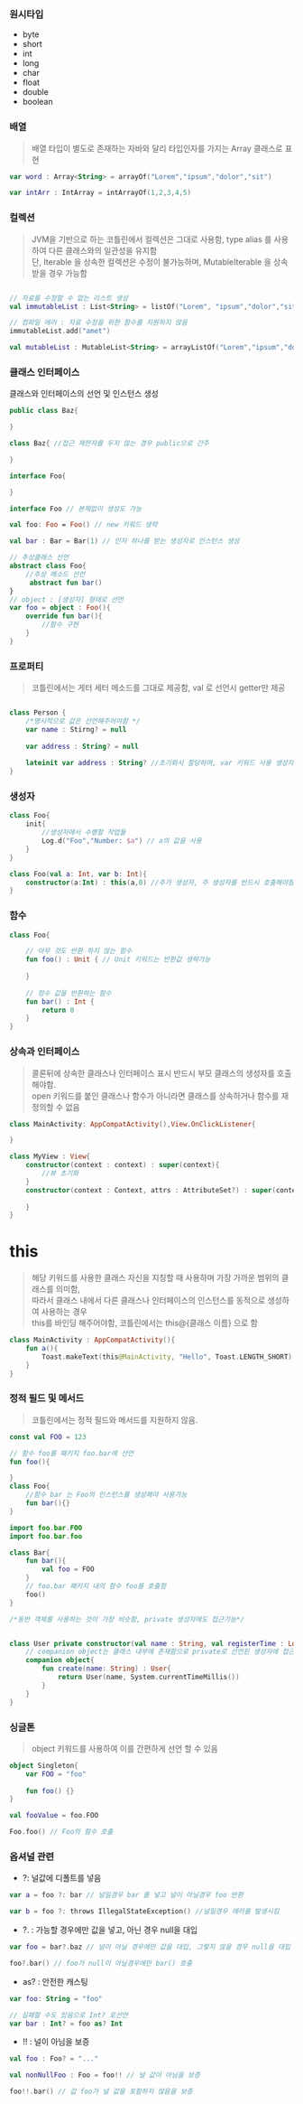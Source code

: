 ### 원시타입

- byte
- short
- int
- long
- char
- float
- double
- boolean

### 배열

> 배열 타입이 별도로 존재하는 자바와 달리 타입인자를 가지는 Array 클래스로 표현
    
```kotlin
var word : Array<String> = arrayOf("Lorem","ipsum","dolor","sit")

var intArr : IntArray = intArrayOf(1,2,3,4,5)
```

### 컬렉션

> JVM을 기반으로 하는 코틀린에서 컬렉션은 그대로 사용함, type alias 를 사용하여 다른 클래스와의 일관성을 유지함
> <br> 단, Iterable 을 상속한 컬렉션은 수정이 불가능하며, MutableIterable 을 상속받을 경우 가능함

```kotlin

// 자료를 수정할 수 없는 리스트 생성
val immutableList : List<String> = listOf("Lorem", "ipsum","dolor","sit")

// 컴파일 에러 : 자료 수정을 위한 함수를 지원하지 않음
immutableList.add("amet")

val mutableList : MutableList<String> = arrayListOf("Lorem","ipsum","dolor","sit")

```

### 클래스 인터페이스

클래스와 인터페이스의 선언 및 인스턴스 생성

```kotlin
public class Baz{

}

class Baz{ //접근 제한자를 두지 않는 경우 public으로 간주

}

interface Foo{

}

interface Foo // 본체없이 생성도 가능

val foo: Foo = Foo() // new 키워드 생략

val bar : Bar = Bar(1) // 인자 하나를 받는 생성자로 인스턴스 생성

// 추상클래스 선언
abstract class Foo{
    //추상 메소드 선언
     abstract fun bar()
}
// object : [생성자] 형태로 선언
var foo = object : Foo(){
    override fun bar(){
        //함수 구현
    }
}

```


### 프로퍼티

> 코틀린에서는 게터 세터 메소드를 그대로 제공함, val 로 선언시 getter만 제공
```kotlin

class Person {
    /*명시적으로 값은 선언해주어야함 */
    var name : Stirng? = null
    
    var address : String? = null
    
    lateinit var address : String? //초기화시 할당하며, var 키워드 사용 생성자 호출 시점에 할당 가능한 경우 사용
}

```

### 생성자


```kotlin
class Foo{
    init{
        //생성자에서 수행할 작업들
        Log.d("Foo","Number: $a") // a의 값을 사용
    }
}

class Foo(val a: Int, var b: Int){
    constructor(a:Int) : this(a,0) //추가 생성자, 주 생성자를 반드시 호출해야함
}
```

### 함수

```kotlin
class Foo{

    // 아무 것도 반환 하지 않는 함수
    fun foo() : Unit { // Unit 키워드는 반환값 생략가능
    
    }
    
    // 정수 값을 반환하는 함수
    fun bar() : Int {
        return 0
    }
}
```


### 상속과 인터페이스

> 콜론뒤에 상속한 클래스나 인터페이스 표시 반드시 부모 클래스의 생성자를 호출해야함.
> <br> open 키워드를 붙인 클래스나 함수가 아니라면 클래스를 상속하거나 함수를 재정의할 수 없음
```kotlin
class MainActivity: AppCompatActivity(),View.OnClickListener{

}

class MyView : View{
    constructor(context : context) : super(context){
        //뷰 초기화
    }
    constructor(context : Context, attrs : AttributeSet?) : super(context,attrs){
        
    }
}

```

# this 

> 해당 키워드를 사용한 클래스 자신을 지칭할 때 사용하며 가장 가까운 범위의 클래스를 의미함,
> <br> 따라서 클래스 내에서 다른 클래스나 인터페이스의 인스턴스를 동적으로 생성하여 사용하는 경우 
> <br> this를 바인딩 해주어야함, 코틀린에서는 this@{클래스 이름} 으로 함

```kotlin
class MainActivity : AppCompatActivity(){
    fun a(){
        Toast.makeText(this@MainActivity, "Hello", Toast.LENGTH_SHORT).show()
    }
}
```

### 정적 필드 및 메서드

> 코틀린에서는 정적 필드와 메서드를 지원하지 않음. 

```kotlin
const val FOO = 123

// 함수 foo를 패키지 foo.bar에 선언
fun foo(){

}
class Foo{
    //함수 bar 는 Foo의 인스턴스를 생성해야 사용가능
    fun bar(){}
}

import foo.bar.FOO
import foo.bar.foo

class Bar{
    fun bar(){
        val foo = FOO
    }
    // foo.bar 패키지 내의 함수 foo를 호출함
    foo()
}

/*동반 객체를 사용하는 것이 가장 비슷함, private 생성자에도 접근가능*/


class User private constructor(val name : String, val registerTime : Long){
    // companion object는 클래스 내부에 존재함으로 private로 선언된 생성자에 접근할 수 이씀
    companion object{
        fun create(name: String) : User{
            return User(name, System.currentTimeMillis())
        }
    }
}
```

### 싱글톤

> object 키워드를 사용하여 이를 간편하게 선언 할 수 있음

```kotlin
object Singleton{
    var FOO = "foo"
    
    fun foo() {}
}

val fooValue = foo.FOO

Foo.foo() // Foo의 함수 호출
```

### 옵셔널 관련

- ?: 널값에 디폴트를 넣음

```kotlin
var a = foo ?: bar // 널일경우 bar 를 넣고 널이 아닐경우 foo 반환

var b = foo ?: throws IllegalStateException() //널일경우 에러를 발생시킴
```

- ?. : 가능할 경우에만 값을 넣고, 아닌 경우 null을 대입

```kotlin
var foo = bar?.baz // 널이 아닐 경우에만 값을 대입, 그렇지 않을 경우 null을 대입

foo?.bar() // foo가 null이 아닐경우에만 bar() 호출
```

- as? : 안전한 캐스팅

```kotlin
var foo: String = "foo"

// 실패할 수도 있음으로 Int? 로선언
var bar : Int? = foo as? Int 
```

- !! : 널이 아님을 보증

```kotlin
val foo : Foo? = "..."

val nonNullFoo : Foo = foo!! // 널 값이 아님을 보증

foo!!.bar() // 값 foo가 널 값을 포함하지 않음을 보증
```



